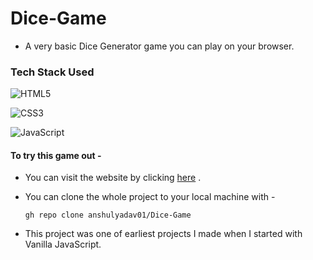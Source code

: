 # Dice-Game
- A very basic Dice Generator game you can play on your browser.

### Tech Stack Used
![HTML5](https://img.shields.io/badge/html5-%23E34F26.svg?style=for-the-badge&logo=html5&logoColor=white)

![CSS3](https://img.shields.io/badge/css3-%231572B6.svg?style=for-the-badge&logo=css3&logoColor=white)

![JavaScript](https://img.shields.io/badge/javascript-%23323330.svg?style=for-the-badge&logo=javascript&logoColor=%23F7DF1E)


#### To try this game out -
-  You can visit the website by clicking [here](https://anshulyadav01.github.io/Dice-Game/) .
- You can clone the whole project to your local machine with -
     ```
     gh repo clone anshulyadav01/Dice-Game
     ```
   
- This project was one of earliest projects I made when I started with Vanilla JavaScript.
